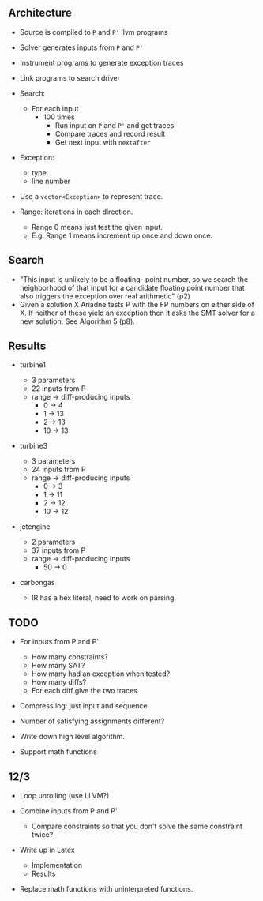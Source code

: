 ## Architecture
- Source is compiled to `P` and `P'` llvm programs
- Solver generates inputs from `P` and `P'`
- Instrument programs to generate exception traces
- Link programs to search driver
- Search:
  - For each input
    - 100 times
      - Run input on `P` and `P'` and get traces
      - Compare traces and record result
      - Get next input with `nextafter`

- Exception:
  - type
  - line number

- Use a `vector<Exception>` to represent trace.

- Range: iterations in each direction.
  - Range 0 means just test the given input.
  - E.g. Range 1 means increment up once and down once.

## Search

- "This input is unlikely to be a floating-
  point number, so we search the neighborhood of that input for a
  candidate floating point number that also triggers the exception over
  real arithmetic" (p2)
- Given a solution X Ariadne tests P with the FP numbers on either side of X. If
  neither of these yield an exception then it asks the SMT solver for a new
  solution. See Algorithm 5 (p8).

## Results

- turbine1
  - 3 parameters
  - 22 inputs from P
  - range -> diff-producing inputs
    - 0 -> 4
    - 1 -> 13
    - 2 -> 13
    - 10 -> 13

- turbine3
  - 3 parameters
  - 24 inputs from P
  - range -> diff-producing inputs
    - 0 -> 3
    - 1 -> 11
    - 2 -> 12
    - 10 -> 12

- jetengine
  - 2 parameters
  - 37 inputs from P
  - range -> diff-producing inputs
    - 50 -> 0

- carbongas
  - IR has a hex literal, need to work on parsing.

## TODO

- For inputs from P and P'
  - How many constraints?
  - How many SAT?
  - How many had an exception when tested?
  - How many diffs?
  - For each diff give the two traces

- Compress log: just input and sequence
- Number of satisfying assignments different?

- Write down high level algorithm.

- Support math functions

## 12/3

- Loop unrolling (use LLVM?)
- Combine inputs from P and P'
  - Compare constraints so that you don't solve the same constraint twice?
- Write up in Latex
  - Implementation
  - Results

- Replace math functions with uninterpreted functions.

